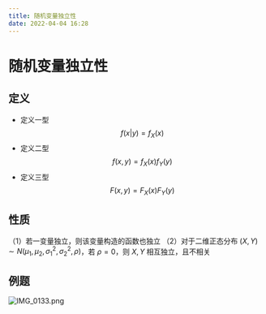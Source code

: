 ```yaml
---
title: 随机变量独立性
date: 2022-04-04 16:28
---
```

# 随机变量独立性
## 定义
* 定义一型
$$
f(x|y)=f_X(x)
$$
* 定义二型
$$
f(x,y)=f_X(x)f_Y(y)
$$
* 定义三型
$$
F(x,y)=F_X(x)F_Y(y)
$$
## 性质
（1）若一变量独立，则该变量构造的函数也独立
（2）对于二维正态分布 $(X,Y)\sim N(\mu_1,\mu_2,\sigma_1^2,\sigma_2^2,\rho)$，若 $\rho=0$，则 $X,Y$ 相互独立，且不相关
## 例题
![IMG_0133.png](http://image.tjzfile.xyz/images/2022/04/04/IMG_0133.png)
